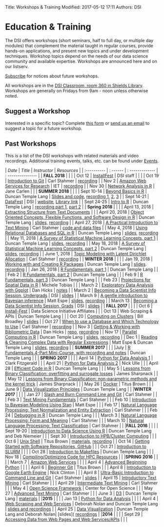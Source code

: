 Title: Workshops & Training
Modified: 2017-05-12 17:11
Authors: DSI

# Education & Training

The DSI offers workshops (short seminars, half to full day, or multiple day modules) that complement the material taught in regular courses, provide hands-on applications, and present new topics and under development techniques. Workshop topics depend on the needs of our data science community and available expertise. Workshops are announced here and on our listserv.

[Subscribe](signup.html) for notices about future workshops.

All workshops are in the [DSI Classroom, room 360 in Shields Library](http://dsi.ucdavis.edu/directions.html). Workshops are generally on Fridays from 9am - noon unless otherwise noted. 

## Suggest a Workshop

Interested in a specific topic? Complete [this form](https://docs.google.com/forms/d/e/1FAIpQLScdNRern7tWGP7W1xji44W2dHa0GX1yvStsEu8taH5scJFuhw/viewform?edit_requested=true) or [send us an email](mailto:datascience@ucdavis.edu) to suggest a topic for a future workshop.


## Past Workshops

This is a list of the DSI workshops with related materials and video recordings. Additional training events, talks, etc. can be found under [Events](categories.html).

| *Date*    | *Title* | *Instructor* | *Resources* |
| :---------- | : ------ | : ------------- | : --------------- |
| **FALL 2018** | | |
| Oct 12 | [InstallFest](posts/Workshop/2018WorkshopInstallFest20181012.html) | DSI staff |   | |
| Oct 19 | [Introduction to Git](posts/Workshop/2018WorkshopGit20181019.html) | Carl Stahmer |  [recording](https://youtu.be/mIAetcXu0U4) |
| Nov 2 | [Amazon Web Services for Research](posts/Workshop/2018WorkshopAWS20181102.html) | IET | [recording](https://www.youtube.com/watch?v=Rjweg7T7n_I) |
| Nov 30 | [Network Analysis in R](posts/Workshop/2018WorkshopNetwork20181116.html) | Jane Carlen | |
| **SUMMER 2018** | | |
| Sept 10-14 | [Beyond Basics in R](posts/Workshop/BeyondBasicsR201820180910.html) | Duncan Temple Lang |  [Slides and code](https://github.com/dsidavis/RBeyondBasics), [recording 1](https://www.youtube.com/watch?v=-cAxE62YMzU), [2](https://www.youtube.com/watch?v=YItBd02aaLU), [3](https://www.youtube.com/watch?v=e8CB9Ea8JCY) |
| Sept 14-21 | [DataFest](posts/DataFest/DataFest201820180914.html) | DSI | [website](http://dsi.ucdavis.edu/WineCatalogs/), [Library link](https://digital.ucdavis.edu/search//%5B%5B%22isPartOf.%40id%22%2C%22or%22%2C%22%2Fcollection%2Fsherry-lehmann%22%5D%5D//10/) |
| Sept 24-25 | [Intro to R](posts/Workshop/IntroR201820250924.html) | Duncan Temple Lang | [recording part 1](https://www.youtube.com/watch?v=0O9fjsxpqsQ), [part 2](https://www.youtube.com/watch?v=ZyWch5HAhqY) |
| **Spring 2018** | | |
| April 13, 2018 | [Extracting Structure from Text Documents](posts/Workshop/2018WorkshopPDFReading20180413.html) | |
| April 20, 2018 | [Object Oriented Concepts, Flexible Functions, and Software Design in R](posts/Workshop/2018WorkshopObjOriented20180420.html) | Duncan Temple Lang |  [slides](https://github.com/dsidavis/ROOPWorkshop), [recording](https://www.youtube.com/watch?v=Gc-d96yQmyU&feature=youtu.be) |
| April 27, 2018 | [A Practical Introduction to Text Mining](http://dsi.ucdavis.edu/posts/Workshop/2018WorkshopTextMining20180427.html) | Carl Stahmer | [code and data files](https://github.com/cstahmer/text_mining_with_r) |
| May 4, 2018 | [Using Relational Databases and SQL in R](http://dsi.ucdavis.edu/posts/Workshop/2018WorkshopSQL20180504.html) | Duncan Temple Lang | [slides](https://github.com/dsidavis/SQLworkshop), [recording](https://www.youtube.com/watch?v=ipOGYFhofn4&feature=youtu.be) |
| May 11, 2018 | [A Survey of Statistical Machine Learning Concepts, part 1](posts/Workshop/2018WorkshopMachine120180511.html) | Duncan Temple Lang | [slides](https://github.com/dsidavis/surveystatml), [recording](https://www.youtube.com/watch?v=16Aq_8JE0Vc&feature=youtu.be)  |
| May 18, 2018 | [A Survey of Statistical Machine Learning Concepts, part 2](posts/Workshop/2018WorkshopMachine220180518.html) | Duncan Temple Lang | [slides](https://github.com/dsidavis/SurveyStatML), [recording](https://www.youtube.com/watch?v=1DSio_Tv6Hc&feature=youtu.be)  |
| June 1, 2018 | [Topic Modeling with Latent Dirichlet Allocation](posts/Workshop/2018WorkshopTopicModeling20180601.html) | Carl Stahmer |  [recording](https://www.youtube.com/watch?v=rHp05tFPDDk) |
| **WINTER 2018** | | |
| Jan 19, 2018 | [Working with and Creating R Packages](posts/Workshop/Package20180119.html) | Duncan Temple Lang |  [slides](https://github/com/dsidavis/RPackagesWorkshop). [recording](https://www.youtube.com/watch?v=ntFrolMI3Ng) |
| Jan 26, 2018 | [R Fundamentals, part 1](posts/Workshop/fundamentals1_1820180126.html) | Duncan Temple Lang | |
| Feb 2 |  [R Fundamentals, part 2](posts/Workshop/fundamentals2_1820180202.html) | Duncan Temple Lang | |
| Feb 9 | [R Fundamentals, part 3](posts/Workshop/fundamentals3_1820180209.html) | Duncan Temple Lang | |
| Feb 23 | [Projections for Spatial Data in R](posts/Workshop/Projection20180223.html) | Michele Tobias | |
| March 2 | [Exploratory Data Analysis with Ggplot](posts/Workshop/Ggplo20180302.html) | Dan Hicks | [notes](https://github.com/dhicks/ggplot_workshop/blob/master/outline.md) | 
| March 2 | [Becoming a Data Scientist Info Session, Undergrads](posts/Talk/2018DSInfoSession20180312.html) | DSI | [slides](DataScienceCareers/UGDataScientist.html#1) |
| March 9 | [A gentle introduction to Bayesian inference](posts/Workshop/Baye20180309.html) | Matt Espe |  [slides](https://github.com/dsidavis/IntroBayesWorkshop), [recording](https://www.youtube.com/watch?v=kw397Ioru3U) |
| March 13 | [Becoming a Data Scientist Info Session, Grads](posts/Talk/2018DSInfoSession20180312.html) | DSI | [slides](GradDataScientist.html#1) |
| **FALL 2017** | | |
| Oct 6 | [Install-Fest](posts/Workshop/InstallFes20171006.html) | Data Science Initiative Affiliates | | 
| Oct 13 | Web Scraping & APIs | Duncan Temple Lang | |
| Oct 20 | [Computing on Clusters](posts/Workshop/ClusterComputin20171020.html) | Bill Broadley | [slides](https://www.youtube.com/watch?v=KtUqgRdPOy4&feature=youtu.be) |
| Oct 27 | [When to use a Database and Which Technology to Use](posts/Workshop/Database20171027.html) | Carl Stahmer |  [recording](https://www.youtube.com/watch?v=HJFV_w3MxrU&feature=youtu.be) |
| Nov 3 | [Getting & Working with Bibliometric Data](posts/Workshop/Bibliometric20171103.html) | Dan Hicks | [repo](https://github.com/dsidavis/bibliometrics-workshop), [recording](https://www.youtube.com/watch?v=C1EnFjXXKho&t=2s) |
| Nov 17 | [Parallel Computing in R](posts/Workshop/ParallelComputing20171117.html) | Duncan Temple Lang | [slides](https://github.com/dsidavis/parallelr), [recording](https://www.youtube.com/watch?v=TTKSlhrSZ3g&feature=youtu.be) |
| Dec 1 | [Reading & Cleaning Complex Data with Regular Expressions](posts/Workshop/RegularExpression20171201.html) | Matt Espe & Duncan Temple Lang |  [slides](https://github.com/dsidavis/data_cleaning_w_r), [recording](https://www.youtube.com/watch?v=VNUizaTVQAU) |
| **SUMMER 2017** | | |
|July | [R Fundamentals 4-Part Mini-Course, with recording and notes](posts/Workshop/RFundamental20170711.html)  | Duncan Temple Lang | |
| **SPRING 2017** | | |
| April 14 | [Python for Data Analysis 1](posts/Workshop/python120170414.html) | Clark Fitzgerald | |
| April 21 | [Python for Data Analysis 2](posts/Workshop/python220170421.html) | Nick Ulle | |
| April 28 | [Efficient Code in R](posts/Workshop/workshop-efficient-code-in-r20170428.html) | Duncan Temple Lang | |
| May 5 | [Lessons from Binary Classification: overfitting and surrogate losses](posts/Workshop/MachineLearnin20170505.html) | James Sharpnack | |
| May 12 | [Lessons from Binary Classification: non-parametric methods and the kernel trick](posts/Workshop/BinaryClassificatio20170512.html) | James Sharpnack | |
| May 26 | [Docker](posts/Workshop/Docke20170526.html) | Titus Brown | |
| June 9 | [Data Visualization Principles](posts/Workshop/Visualizatio20170609.html) | Duncan Temple Lang | |
|**WINTER 2017** | | |
| Jan 27 | [Slash and Burn Command Line and Git](posts/Workshop/Gi20170203.html) | Carl Stahmer | |
| Feb 3 | [Text Mining Fundamentals](posts/Workshop/TextMining120170203.html) | Carl Stahmer | |
| Feb 10 | [Introduction to Bayesian Modeling Using Stan](posts/Workshop/sta20170210.html) | Matt Espe | |
| Feb 17 | [Natural Language Processing: Text Normalization and Entity Extraction](posts/Workshop/TextNormEntityExtraction20170217.html) | Carl Stahmer | |
| Feb 24 | [Debugging in R](posts/Workshop/DebuggingIn20170224.html) | Duncan Temple Lang | |
| March 3 | [Natural Language Processing: Form and Meaning](posts/Workshop/NLPFormMeaning20170303.html) | Carl Stahmer | |
| March 10 | [Natural Language Processing: Text Classification](posts/Workshop/NLPTextClassification20170310.html) | Carl Stahmer | |
|**FALL 2016** | | |
| Sept 19-20 | [Introduction to Data Science Using R](posts/Workshop/Rbootcam20160919.html) | Duncan Temple Lang and Deb Niemeier | |
| Sept 30 | [Introduction to HPB/Cluster Computing](posts/Workshop/HPC120160930.html) | |
| Oct 6 | [Unix Shell](posts/Workshop/UnixShel20161006.html) | Titus Brown | [materials](https://dib-training.readthedocs.io/en/pub/2016-10-06-shell-halfday.html), [recording](https://dib-training.readthedocs.io/en/pub/2016-10-06-shell-halfday.html) |
| Oct 14 | [Getting Started with Software Repositories, GitHub](posts/Workshop/HPC220161014.html) | |
| Oct 21 | [Introduction to SLURM](posts/Workshop/HPC220161014.html) | | |
| Oct 28 | [Introduction to Makefiles](posts/Workshop/HPC420161028.html) | Duncan Temple Lang | |
| Nov 18 | [Compiling/Optimizing Code for HPC Resources](posts/Workshop/HPC620161118.html) | |
|**SPRING 2016** | | |
| March 7 | [Amazon Web Services](http://dsi.ucdavis.edu/http://dib-training.readthedocs.org/en/pub/2016-03-03-aws-br.html) | | |
| April 4 | [Advanced Beginning Python](http://dsi.ucdavis.edu/posts/workshop/advbegpython20160404.html) | | |
| April 6 | [Beginner Git](posts/Workshop/beginner-git20160406.html) | Titus Brown | |
| April 8 | [Introduction to Google Earth Engine](posts/Workshop/hands-on-introduction-to-google-earth-engine20160408.html) | Nick Clinton | |
| April 8 | [Ultra-Basic Introduction to Command Line and Git](posts/Workshop/cmdlinegit20160408.html) | Carl Stahmer | [slides](http://ds.lib.ucdavis.edu/2016/04/01/48-ultra-basic-introduction-to-the-command-line-and-git-2/)  |
| April 15 | [Introductory Text Mining](posts/Workshop/introductory-text-mining20160415.html) | Carl Stahmer | |
| April 29 | [Intermediate Text Mining](posts/Workshop/intermediate-text-mining20160429.html) | Carl Stahmer | |
| May 4 | [Open Science Framework](posts/Workshop/open-science-framework-workshop20160504.html) | Center for Open Science | |
| May 27 | [Advanced Text Mining](posts/Workshop/advanced-text-mining20160527.html) | Carl Stahmer | |
| June 3 | [D3](posts/Workshop/D3DataVisualizatio20160603.html) | Duncan Temple Lang | [materials](https://github.com/duncantl/D3materials) |
|**2015** | | |
| Jan 13 | [Python for Data Analysis](http://dsi.ucdavis.edu/posts/Workshop/PythonMiniCours20150113.html) | | |
| April 4 | [Web Scraping and Web Services](posts/Workshop/WebScraping201520150404.html) | Deborah Nolan and Duncan Temple Lang | [slides and recordings](NSFWorkshops/Visualization/) |
| April 25 | [Data Visualization](posts/Workshop/1-day-workshop-on-visualization-with-r20150425.html) | Duncan Temple Lang and Deborah Nolan| [slides]( [recordings](NSFWorkshops/Visualization/movies.html) |
|**2014** | | |
| Sept 29 | [Accessing Data from Web Pages and Web Services/APIs](http://dsi.ucdavis.edu/posts/Workshop/WebScraping201420140929.html) | | |